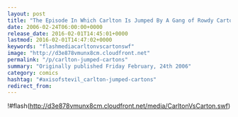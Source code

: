 ```yaml
---
layout: post
title: "The Episode In Which Carlton Is Jumped By A Gang of Rowdy Cartons"
date: 2006-02-24T06:00:00+0000
release_date: 2016-02-01T14:45:01+0000
lastmod: 2016-02-01T14:47:02+0000
keywords: "flashmediacarltonvscartonswf"
image: "http://d3e878vmunx8cm.cloudfront.net"
permalink: "/p/carlton-jumped-cartons"
summary: "Originally published Friday February, 24th 2006"
category: comics
hashtag: "#axisofstevil_carlton-jumped-cartons"
redirect_from:
---
```


!#flash(http://d3e878vmunx8cm.cloudfront.net/media/CarltonVsCarton.swf)

